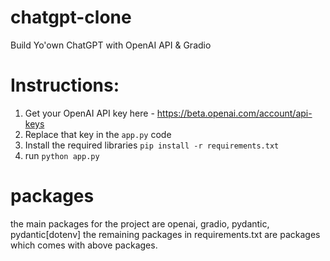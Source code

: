 # chatgpt-clone
Build Yo'own ChatGPT with OpenAI API &amp; Gradio

# Instructions:
1. Get your OpenAI API key here - https://beta.openai.com/account/api-keys
2. Replace that key in the `app.py` code 
3. Install the required libraries `pip install -r requirements.txt` 
4. run `python app.py` 

# packages
the main packages for the project are openai, gradio, pydantic, pydantic[dotenv]
the remaining packages in requirements.txt are packages which comes with above packages.